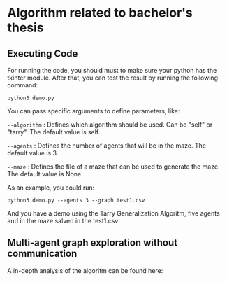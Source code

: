 # Algorithm related to bachelor's thesis

## Executing Code

For running the code, you should must to make sure your python has the tkinter module.
After that, you can test the result by running the following command:

```python3 demo.py```

You can pass specific arguments to define parameters, like:

```--algorithm``` : Defines which algorithm should be used. Can be "self" or "tarry". The default value is self.

```--agents``` : Defines the number of agents that will be in the maze. The default value is 3.

```--maze``` : Defines the file of a maze that can be used to generate the maze. The default value is None.

As an example, you could run:

```python3 demo.py --agents 3 --graph test1.csv ```

And you have a demo using the Tarry Generalization Algoritm, five agents and in the maze salved in the test1.csv.

## Multi-agent graph exploration without communication

A in-depth analysis of the algoritm can be found here:

